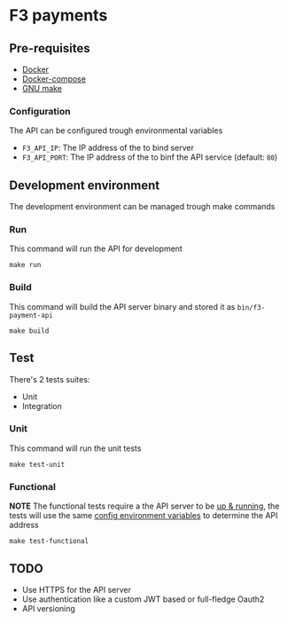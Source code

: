 # F3 payments

## Pre-requisites
- [Docker](https://docs.docker.com/install/#releases)
- [Docker-compose](https://docs.docker.com/compose/install/)
- [GNU make](https://www.gnu.org/software/make/)

### Configuration
The API can be configured trough environmental variables
- `F3_API_IP`: The IP address of the to bind server
- `F3_API_PORT`: The IP address of the to binf the API service (default: `80`)

## Development environment
The development environment can be managed trough make commands

### Run
This command will run the API for development
```
make run
```
### Build
This command will build the API server binary and stored it as `bin/f3-payment-api`
```
make build
```

## Test
There's 2 tests suites:
- Unit
- Integration

### Unit 
This command will run the unit tests
```
make test-unit
```

### Functional 
**NOTE** The functional tests require a the API server to be [up & running](#run), the tests will use the same [config environment variables](#configuration) to determine the API address
```
make test-functional
```

## TODO
- Use HTTPS for the API server
- Use authentication like a custom JWT based or full-fledge Oauth2
- API versioning